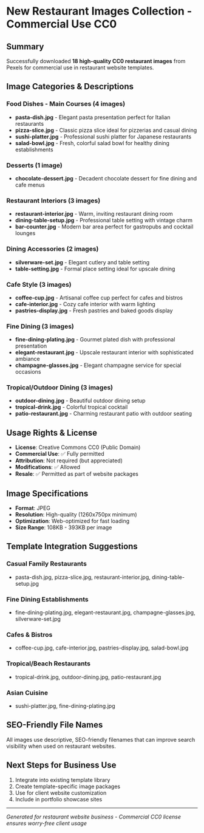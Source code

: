 # New Restaurant Images Collection - Commercial Use CC0

## Summary
Successfully downloaded **18 high-quality CC0 restaurant images** from Pexels for commercial use in restaurant website templates.

## Image Categories & Descriptions

### Food Dishes - Main Courses (4 images)
- **pasta-dish.jpg** - Elegant pasta presentation perfect for Italian restaurants
- **pizza-slice.jpg** - Classic pizza slice ideal for pizzerias and casual dining
- **sushi-platter.jpg** - Professional sushi platter for Japanese restaurants
- **salad-bowl.jpg** - Fresh, colorful salad bowl for healthy dining establishments

### Desserts (1 image)
- **chocolate-dessert.jpg** - Decadent chocolate dessert for fine dining and cafe menus

### Restaurant Interiors (3 images)
- **restaurant-interior.jpg** - Warm, inviting restaurant dining room
- **dining-table-setup.jpg** - Professional table setting with vintage charm
- **bar-counter.jpg** - Modern bar area perfect for gastropubs and cocktail lounges

### Dining Accessories (2 images)
- **silverware-set.jpg** - Elegant cutlery and table setting
- **table-setting.jpg** - Formal place setting ideal for upscale dining

### Cafe Style (3 images)
- **coffee-cup.jpg** - Artisanal coffee cup perfect for cafes and bistros
- **cafe-interior.jpg** - Cozy cafe interior with warm lighting
- **pastries-display.jpg** - Fresh pastries and baked goods display

### Fine Dining (3 images)
- **fine-dining-plating.jpg** - Gourmet plated dish with professional presentation
- **elegant-restaurant.jpg** - Upscale restaurant interior with sophisticated ambiance
- **champagne-glasses.jpg** - Elegant champagne service for special occasions

### Tropical/Outdoor Dining (3 images)
- **outdoor-dining.jpg** - Beautiful outdoor dining setup
- **tropical-drink.jpg** - Colorful tropical cocktail
- **patio-restaurant.jpg** - Charming restaurant patio with outdoor seating

## Usage Rights & License
- **License**: Creative Commons CC0 (Public Domain)
- **Commercial Use**: ✅ Fully permitted
- **Attribution**: Not required (but appreciated)
- **Modifications**: ✅ Allowed
- **Resale**: ✅ Permitted as part of website packages

## Image Specifications
- **Format**: JPEG
- **Resolution**: High-quality (1260x750px minimum)
- **Optimization**: Web-optimized for fast loading
- **Size Range**: 108KB - 393KB per image

## Template Integration Suggestions

### Casual Family Restaurants
- pasta-dish.jpg, pizza-slice.jpg, restaurant-interior.jpg, dining-table-setup.jpg

### Fine Dining Establishments
- fine-dining-plating.jpg, elegant-restaurant.jpg, champagne-glasses.jpg, silverware-set.jpg

### Cafes & Bistros
- coffee-cup.jpg, cafe-interior.jpg, pastries-display.jpg, salad-bowl.jpg

### Tropical/Beach Restaurants
- tropical-drink.jpg, outdoor-dining.jpg, patio-restaurant.jpg

### Asian Cuisine
- sushi-platter.jpg, fine-dining-plating.jpg

## SEO-Friendly File Names
All images use descriptive, SEO-friendly filenames that can improve search visibility when used on restaurant websites.

## Next Steps for Business Use
1. Integrate into existing template library
2. Create template-specific image packages
3. Use for client website customization
4. Include in portfolio showcase sites

---
*Generated for restaurant website business - Commercial CC0 license ensures worry-free client usage*